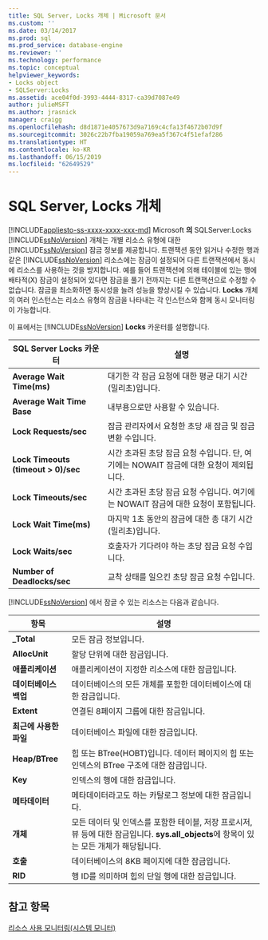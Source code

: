 ```yaml
---
title: SQL Server, Locks 개체 | Microsoft 문서
ms.custom: ''
ms.date: 03/14/2017
ms.prod: sql
ms.prod_service: database-engine
ms.reviewer: ''
ms.technology: performance
ms.topic: conceptual
helpviewer_keywords:
- Locks object
- SQLServer:Locks
ms.assetid: ace04f0d-3993-4444-8317-ca39d7087e49
author: julieMSFT
ms.author: jrasnick
manager: craigg
ms.openlocfilehash: d8d1871e4057673d9a7169c4cfa13f4672b07d9f
ms.sourcegitcommit: 3026c22b7fba19059a769ea5f367c4f51efaf286
ms.translationtype: HT
ms.contentlocale: ko-KR
ms.lasthandoff: 06/15/2019
ms.locfileid: "62649529"
---
```

# <a name="sql-server-locks-object"></a>SQL Server, Locks 개체
[!INCLUDE[appliesto-ss-xxxx-xxxx-xxx-md](../../includes/appliesto-ss-xxxx-xxxx-xxx-md.md)]
  Microsoft **의** SQLServer:Locks [!INCLUDE[ssNoVersion](../../includes/ssnoversion-md.md)] 개체는 개별 리소스 유형에 대한 [!INCLUDE[ssNoVersion](../../includes/ssnoversion-md.md)] 잠금 정보를 제공합니다. 트랜잭션 동안 읽거나 수정한 행과 같은 [!INCLUDE[ssNoVersion](../../includes/ssnoversion-md.md)] 리소스에는 잠금이 설정되어 다른 트랜잭션에서 동시에 리소스를 사용하는 것을 방지합니다. 예를 들어 트랜잭션에 의해 테이블에 있는 행에 배타적(X) 잠금이 설정되어 있다면 잠금을 풀기 전까지는 다른 트랜잭션으로 수정할 수 없습니다. 잠금을 최소화하면 동시성을 늘려 성능을 향상시킬 수 있습니다. **Locks** 개체의 여러 인스턴스는 리소스 유형의 잠금을 나타내는 각 인스턴스와 함께 동시 모니터링이 가능합니다.  
  
 이 표에서는 [!INCLUDE[ssNoVersion](../../includes/ssnoversion-md.md)] **Locks** 카운터를 설명합니다.  
  
|SQL Server Locks 카운터|설명|  
|-------------------------------|-----------------|  
|**Average Wait Time(ms)**|대기한 각 잠금 요청에 대한 평균 대기 시간(밀리초)입니다.|  
|**Average Wait Time Base**|내부용으로만 사용할 수 있습니다.|
|**Lock Requests/sec**|잠금 관리자에서 요청한 초당 새 잠금 및 잠금 변환 수입니다.|  
|**Lock Timeouts (timeout > 0)/sec**|시간 초과된 초당 잠금 요청 수입니다. 단, 여기에는 NOWAIT 잠금에 대한 요청이 제외됩니다.|  
|**Lock Timeouts/sec**|시간 초과된 초당 잠금 요청 수입니다. 여기에는 NOWAIT 잠금에 대한 요청이 포함됩니다.|  
|**Lock Wait Time(ms)**|마지막 1초 동안의 잠금에 대한 총 대기 시간(밀리초)입니다.|  
|**Lock Waits/sec**|호출자가 기다려야 하는 초당 잠금 요청 수입니다.|  
|**Number of Deadlocks/sec**|교착 상태를 일으킨 초당 잠금 요청 수입니다.|  
  
 [!INCLUDE[ssNoVersion](../../includes/ssnoversion-md.md)] 에서 잠글 수 있는 리소스는 다음과 같습니다.  
  
|항목|설명|  
|----------|-----------------|  
|**_Total**|모든 잠금 정보입니다.|  
|**AllocUnit**|할당 단위에 대한 잠금입니다.|  
|**애플리케이션**|애플리케이션이 지정한 리소스에 대한 잠금입니다.|  
|**데이터베이스 백업**|데이터베이스의 모든 개체를 포함한 데이터베이스에 대한 잠금입니다.|  
|**Extent**|연결된 8페이지 그룹에 대한 잠금입니다.|  
|**최근에 사용한 파일**|데이터베이스 파일에 대한 잠금입니다.|  
|**Heap/BTree**|힙 또는 BTree(HOBT)입니다. 데이터 페이지의 힙 또는 인덱스의 BTree 구조에 대한 잠금입니다.|  
|**Key**|인덱스의 행에 대한 잠금입니다.|  
|**메타데이터**|메타데이터라고도 하는 카탈로그 정보에 대한 잠금입니다.|  
|**개체**|모든 데이터 및 인덱스를 포함한 테이블, 저장 프로시저, 뷰 등에 대한 잠금입니다. **sys.all_objects**에 항목이 있는 모든 개체가 해당됩니다.|  
|**호출**|데이터베이스의 8KB 페이지에 대한 잠금입니다.|  
|**RID**|행 ID를 의미하며 힙의 단일 행에 대한 잠금입니다.|  
  
## <a name="see-also"></a>참고 항목  
 [리소스 사용 모니터링&#40;시스템 모니터&#41;](../../relational-databases/performance-monitor/monitor-resource-usage-system-monitor.md)  
  
  
